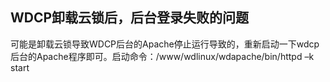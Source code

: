 ## WDCP卸载云锁后，后台登录失败的问题

可能是卸载云锁导致WDCP后台的Apache停止运行导致的，重新启动一下wdcp后台的Apache程序即可。启动命令：/www/wdlinux/wdapache/bin/httpd –k start